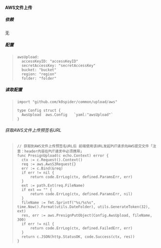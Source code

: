 #### AWS文件上传
##### 依赖
无
##### 配置
> ```
> awsUpload:
>   accessKeyID: "accessKeyID"
>   secretAccessKey: "secretAccessKey"
>   bucket: "bucket"
>   region: "region"
>   folder: "folder"
> ```
##### 读取配置
> ```
> import "github.com/k0spider/common/upload/aws"
> 
> type Config struct {
>   AwsUpload  aws.Config   `yaml:"awsUpload"`
> }
> ```

###### 获取AWS文件上传预签名URL
> ```
> // 获取到AWS文件上传预签名URL后 前端使用该URL发起PUT请求向AWS提交文件「注意：header内容在PUT请求中必须携带」
> func PresignUpload(c echo.Context) error {
> 	ctx := c.Request().Context()
> 	req := aws.AwsS3Request{}
> 	err := c.Bind(&req)
> 	if err != nil {
> 		return code.ErrLog(ctx, defined.ParamsErr, err)
> 	}
> 	ext := path.Ext(req.FileName)
> 	if ext == "" {
> 		return code.ErrLog(ctx, defined.ParamsErr, nil)
> 	}
> 	fileName := fmt.Sprintf("%s/%s%s", time.Now().Format(utils.DateFolder), utils.GenerateToken(32), ext)
> 	res, err := aws.PresignPutObject(Config.AwsUpload, fileName, 300)
> 	if err != nil {
> 		return code.ErrLog(ctx, defined.FailedErr, err)
> 	}
> 	return c.JSON(http.StatusOK, code.Success(ctx, res))
> }
> 
> ```
